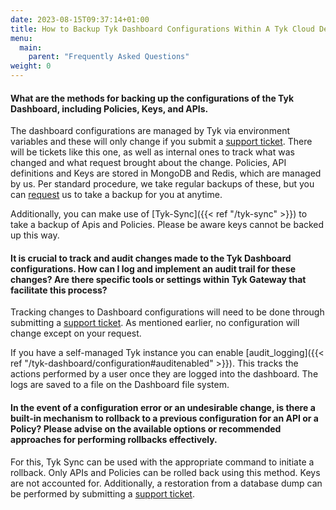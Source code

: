 ```yaml
---
date: 2023-08-15T09:37:14+01:00
title: How to Backup Tyk Dashboard Configurations Within A Tyk Cloud Deployment
menu:
  main:
    parent: "Frequently Asked Questions"
weight: 0 
---
```


#### What are the methods for backing up the configurations of the Tyk Dashboard, including Policies, Keys, and APIs. 

The dashboard configurations are managed by Tyk via environment variables and these will only change if you submit a [support ticket](https://support.tyk.io/hc/en-gb/articles/8671452599708-Ticket-Submission-Guide). There will be tickets like this one, as well as internal ones to track what was changed and what request brought about the change. Policies, API definitions and Keys are stored in MongoDB and Redis, which are managed by us. Per standard procedure, we take regular backups of these, but you can [request](https://support.tyk.io/hc/en-gb/articles/8671452599708-Ticket-Submission-Guide) us to take a backup for you at anytime.

Additionally, you can make use of [Tyk-Sync]({{< ref "/tyk-sync" >}}) to take a backup of Apis and Policies. Please be aware keys cannot be backed up this way.

#### It is crucial to track and audit changes made to the Tyk Dashboard configurations. How can I log and implement an audit trail for these changes? Are there specific tools or settings within Tyk Gateway that facilitate this process?

Tracking changes to Dashboard configurations will need to be done through submitting a [support ticket](https://support.tyk.io/hc/en-gb/articles/8671452599708-Ticket-Submission-Guide). As mentioned earlier, no configuration will change except on your request.

If you have a self-managed Tyk instance you can enable [audit_logging]({{< ref "/tyk-dashboard/configuration#auditenabled" >}}). This tracks the actions performed by a user once they are logged into the dashboard. The logs are saved to a file on the Dashboard file system.

#### In the event of a configuration error or an undesirable change, is there a built-in mechanism to rollback to a previous configuration for an API or a Policy? Please advise on the available options or recommended approaches for performing rollbacks effectively.

For this, Tyk Sync can be used with the appropriate command to initiate a rollback. Only APIs and Policies can be rolled back using this method. Keys are not accounted for. Additionally, a restoration from a database dump can be performed by submitting a [support ticket](https://support.tyk.io/hc/en-gb/articles/8671452599708-Ticket-Submission-Guide).
